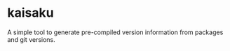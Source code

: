 # kaisaku

A simple tool to generate pre-compiled version information from packages and git versions.
